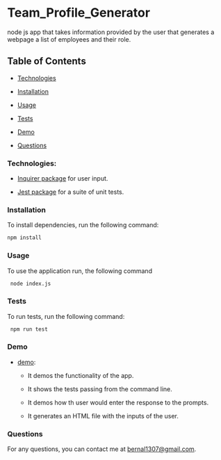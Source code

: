 # Team_Profile_Generator

node js app that takes information provided by the user that generates a webpage a list of employees and their role.

## Table of Contents

- [Technologies](#technologies)

- [Installation](#installation)

- [Usage](#usage)

- [Tests](#tests)

- [Demo](#demo)

- [Questions](#questions)

### Technologies:

- [Inquirer package](https://www.npmjs.com/package/inquirer) for user input.

- [Jest package](https://www.npmjs.com/package/jest) for a suite of unit tests.

### Installation

To install dependencies, run the following command:

```bash
npm install
```

### Usage

To use the application run, the following command

```bash
 node index.js
```

### Tests

To run tests, run the following command:

```bash
 npm run test
```

### Demo

- [demo](https://drive.google.com/file/d/1M26Xh1uqQ849j9IWr9FJs83c-xF7Tva8/view):

  - It demos the functionality of the app.

  - It shows the tests passing from the command line.

  - It demos how th user would enter the response to the prompts.

  - It generates an HTML file with the inputs of the user.

### Questions

For any questions, you can contact me at bernal1307@gmail.com.
